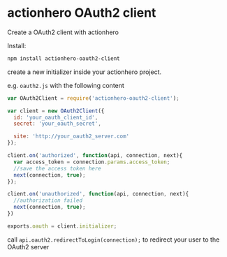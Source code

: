 # actionhero OAuth2 client

Create a OAuth2 client with actionhero

Install: 
```bash
npm install actionhero-oauth2-client
```

create a new initializer inside your actionhero project.

e.g. `oauth2.js` with the following content
```js
var OAuth2Client = require('actionhero-oauth2-client');

var client = new OAuth2Client({
  id: 'your_oauth_client_id',
  secret: 'your_oauth_secret',

  site: 'http://your_oauth2_server.com'
});

client.on('authorized', function(api, connection, next){
  var access_token = connection.params.access_token;
  //save the access token here
  next(connection, true);
});

client.on('unauthorized', function(api, connection, next){
  //authorization failed
  next(connection, true);
})

exports.oauth = client.initializer;
```

call `api.oauth2.redirectToLogin(connection);` to redirect your user to the OAuth2 server